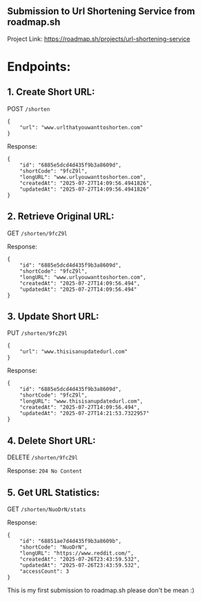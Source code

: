 ## Submission to Url Shortening Service from roadmap.sh
Project Link: https://roadmap.sh/projects/url-shortening-service

# Endpoints:

## 1. Create Short URL:

POST `/shorten`
```
{
    "url": "www.urlthatyouwanttoshorten.com"
}
```
Response:
```
{
    "id": "6885e5dcd4d435f9b3a8609d",
    "shortCode": "9fcZ9l",
    "longURL": "www.urlyouwanttoshorten.com",
    "createdAt": "2025-07-27T14:09:56.4941826",
    "updatedAt": "2025-07-27T14:09:56.4941826"
}
```
## 2. Retrieve Original URL:

GET `/shorten/9fcZ9l`

Response:
```
{
    "id": "6885e5dcd4d435f9b3a8609d",
    "shortCode": "9fcZ9l",
    "longURL": "www.urlyouwanttoshorten.com",
    "createdAt": "2025-07-27T14:09:56.494",
    "updatedAt": "2025-07-27T14:09:56.494"
}
```
## 3. Update Short URL:

PUT `/shorten/9fcZ9l`
```
{
    "url": "www.thisisanupdatedurl.com"
}
```
Response:
```
{
    "id": "6885e5dcd4d435f9b3a8609d",
    "shortCode": "9fcZ9l",
    "longURL": "www.thisisanupdatedurl.com",
    "createdAt": "2025-07-27T14:09:56.494",
    "updatedAt": "2025-07-27T14:21:53.7322957"
}
```

## 4. Delete Short URL:

DELETE `/shorten/9fcZ9l`

Response:
`204 No Content`

## 5. Get URL Statistics:

GET `/shorten/NuoDrN/stats`

Response:
```
{
    "id": "68851ae7d4d435f9b3a8609b",
    "shortCode": "NuoDrN",
    "longURL": "https://www.reddit.com/",
    "createdAt": "2025-07-26T23:43:59.532",
    "updatedAt": "2025-07-26T23:43:59.532",
    "accessCount": 3
}
```




This is my first submission to roadmap.sh please don't be mean :)
